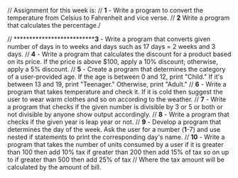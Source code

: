 // Assignment for this week is:
// **1** - Write a program to convert the temperature from Celsius to Fahrenheit and vice verse.
// **2** Write a program that calculates the percentage./  

// ******************************3**** - Write a program that converts given number of days in to weeks and days such as 17 days = 2 weeks and 3 days.
// **4** - Write a program that calculates the discount for a product based on its price. If the price is above $100, apply a 10% discount; otherwise, apply a 5% discount.
// **5** - Create a program that determines the category of a user-provided age. If the age is between 0 and 12, print "Child." If it's between 13 and 19, print "Teenager." Otherwise, print "Adult."
// **6** - Write a program that takes temperature and check it. If it is cold then suggest the user to wear warm clothes and so on according to the weather.
// **7** - Write a program that checks if the given number is  divisible by 3 or 5 or both or not divisible by anyone show output accordingly.
// **8** - Write a program that checks if the given year is leap year or not.
// **9** - Develop a program that determines the day of the week. Ask the user for a number (**1**-7) and use nested if statements to print the corresponding day's name.
// **10** - Write a program that takes the number of units consumed by a user if it is greater than 100 then add 10% tax if greater than 200 then add 15% of tax so on up to if greater than 500 then add 25% of tax
// Where the tax amount will be calculated by the amount of bill.
